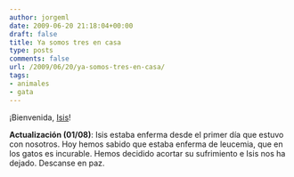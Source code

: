 ```yaml
---
author: jorgeml
date: 2009-06-20 21:18:04+00:00
draft: false
title: Ya somos tres en casa
type: posts
comments: false
url: /2009/06/20/ya-somos-tres-en-casa/
tags:
- animales
- gata
---
```


¡Bienvenida, [Isis](http://www.asielenrijnmond.dierenbescherming.nl/asieldieren/kat/866)!

**Actualización (01/08)**: Isis estaba enferma desde el primer día que estuvo con nosotros. Hoy hemos sabido que estaba enferma de leucemia, que en los gatos es incurable. Hemos decidido acortar su sufrimiento e Isis nos ha dejado. Descanse en paz.
